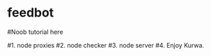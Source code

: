 # feedbot

#Noob tutorial here 

#1. node proxies
#2. node checker
#3. node server
#4. Enjoy Kurwa. 
